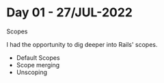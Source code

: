 # Day 01 - 27/JUL-2022
Scopes

I had the opportunity to dig deeper into Rails' scopes.
- Default Scopes
- Scope merging
- Unscoping